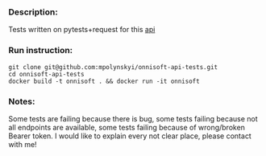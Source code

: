### Description:
Tests written on pytests+request for this [api](https://qa-test-develop.marlin.onnisoft.com/swagger/index.html) 

### Run instruction:
```
git clone git@github.com:mpolynskyi/onnisoft-api-tests.git
cd onnisoft-api-tests
docker build -t onnisoft . && docker run -it onnisoft
```
### Notes:
Some tests are failing because there is bug,
some tests failing because not all endpoints are available,
some tests failing because of wrong/broken Bearer token.
I would like to explain every not clear place, please contact with me!
